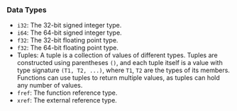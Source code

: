 ### Data Types

* `i32`: The 32-bit signed integer type.
* `i64`: The 64-bit signed integer type.
* `f32`: The 32-bit floating point type.
* `f32`: The 64-bit floating point type.
* Tuples: A tuple is a collection of values of different types. Tuples are constructed using parentheses `()`, and each tuple itself is a value with type signature `(T1, T2, ...)`, where `T1`, `T2` are the types of its members. Functions can use tuples to return multiple values, as tuples can hold any number of values.
* `fref`: The function reference type.
* `xref`: The external reference type.
